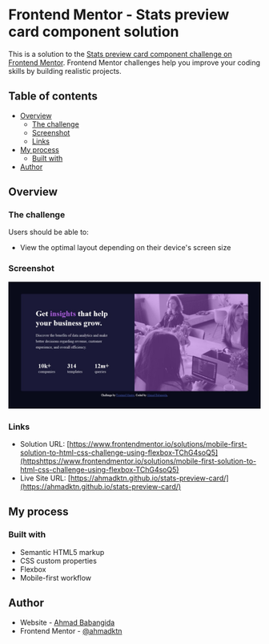 # Frontend Mentor - Stats preview card component solution

This is a solution to the [Stats preview card component challenge on Frontend Mentor](https://www.frontendmentor.io/challenges/stats-preview-card-component-8JqbgoU62). Frontend Mentor challenges help you improve your coding skills by building realistic projects. 

## Table of contents

- [Overview](#overview)
  - [The challenge](#the-challenge)
  - [Screenshot](#screenshot)
  - [Links](#links)
- [My process](#my-process)
  - [Built with](#built-with)
- [Author](#author)

## Overview

### The challenge

Users should be able to:

- View the optimal layout depending on their device's screen size

### Screenshot

![](./screenshot.jpg)

### Links

- Solution URL: [https://www.frontendmentor.io/solutions/mobile-first-solution-to-html-css-challenge-using-flexbox-TChG4soQ5](httpshttps://www.frontendmentor.io/solutions/mobile-first-solution-to-html-css-challenge-using-flexbox-TChG4soQ5)
- Live Site URL: [https://ahmadktn.github.io/stats-preview-card/](https://ahmadktn.github.io/stats-preview-card/)

## My process

### Built with

- Semantic HTML5 markup
- CSS custom properties
- Flexbox
- Mobile-first workflow

## Author

- Website - [Ahmad Babangida](https://www.ahmatech.atwebpages.com)
- Frontend Mentor - [@ahmadktn](https://www.frontendmentor.io/profile/ahmadktn)
